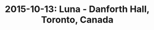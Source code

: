 ---
layout: show
title: '2015-10-13: Luna - Danforth Hall, Toronto, Canada'
name: 2015-10-13-luna-danforth-hall-toronto-canada
artist: 'Luna'
show-venue: 'Danforth Hall, Toronto, Canada'
show-setlist: 
show-date: 2015-10-13
category: 2015
show-radio: 
show-lastfm: 
show-cancelled: 
performers: [
  "Dean Wareham - guitar/vocals",
  "Sean Eden - guitar",
  "Lee Wall - drums",
  "Britta Phillips - bass"
  ]
facebook-event-url: 
show-poster-url: 
show-ticket-url: 'http://www.ticketmaster.ca/event/10004EA7D74C744E'
show-venue-website: 
show-additional: 
---